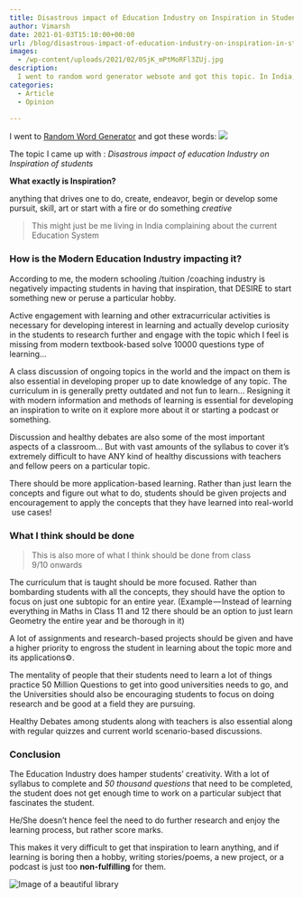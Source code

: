 ```yaml
---
title: Disastrous impact of Education Industry on Inspiration in Students
author: Vimarsh
date: 2021-01-03T15:10:00+00:00
url: /blog/disastrous-impact-of-education-industry-on-inspiration-in-students/
images: 
  - /wp-content/uploads/2021/02/0SjK_mPtMoRFl3ZUj.jpg
description:
  I went to random word generator websote and got this topic. In India, and globally there is a trend hat is impacting the inspiration to do new things in children. Why? and how does it impact us?
categories:
  - Article
  - Opinion

---
```

I went to [Random Word Generator](https://randomwordgenerator.com/) and got these words: 
![](/wp-content/uploads/2021/02/img_6022bc030ce0c.jpg)

The topic I came up with&nbsp;: _Disastrous impact of education Industry on Inspiration of&nbsp;students_

**What exactly is Inspiration?**

anything that drives one to do, create, endeavor, begin or develop some pursuit, skill, art or start with a fire or do something _creative_

> This might just be me living in India complaining about the current Education System

### How is the Modern Education Industry impacting it?

According to me, the modern schooling /tuition /coaching industry is negatively impacting students in having that inspiration, that DESIRE to start something new or peruse a particular hobby.

Active engagement with learning and other extracurricular activities is necessary for developing interest in learning and actually develop curiosity in the students to research further and engage with the topic which I feel is missing from modern textbook-based solve 10000 questions type of learning…

A class discussion of ongoing topics in the world and the impact on them is also essential in developing proper up to date knowledge of any topic. The curriculum in is generally pretty outdated and not fun to learn… Resigning it with modern information and methods of learning is essential for developing an inspiration to write on it explore more about it or starting a podcast or something.

Discussion and healthy debates are also some of the most important aspects of a classroom… But with vast amounts of the syllabus to cover it’s extremely difficult to have ANY kind of healthy discussions with teachers and fellow peers on a particular topic.

There should be more application-based learning. Rather than just learn the concepts and figure out what to do, students should be given projects and encouragement to apply the concepts that they have learned into real-world ️ use&nbsp;cases!

### What I think should be&nbsp;done

> This is also more of what I think should be done from class 9/10&nbsp;onwards

The curriculum that is taught should be more focused. Rather than bombarding students with all the concepts, they should have the option to focus on just one subtopic for an entire year. (Example — Instead of learning everything in Maths in Class 11 and 12 there should be an option to just learn Geometry the entire year and be thorough in&nbsp;it)

A lot of assignments and research-based projects should be given and have a higher priority to engross the student in learning about the topic more and its applications⚙.

The mentality of people that their students need to learn a lot of things practice 50 Million Questions to get into good universities needs to go, and the Universities should also be encouraging students to focus on doing research and be good at a field they are pursuing.

Healthy Debates among students along with teachers is also essential along with regular quizzes and current world scenario-based discussions.

### Conclusion

The Education Industry does hamper students’ creativity. With a lot of syllabus to complete and _50 thousand questions_ that need to be completed, the student does not get enough time to work on a particular subject that fascinates the&nbsp;student.

He/She doesn’t hence feel the need to do further research and enjoy the learning process, but rather score&nbsp;marks.

This makes it very difficult to get that inspiration to learn anything, and if learning is boring then a hobby, writing stories/poems, a new project, or a podcast is just too **non-fulfilling** for&nbsp;them.

![Image of a beautiful library](/wp-content/uploads/2021/02/img_6022bc037f633.jpg)
